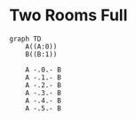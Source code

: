 # Two Rooms Full

```mermaid
graph TD
    A((A:0))
    B((B:1))

    A -.0.- B
    A -.1.- B
    A -.2.- B
    A -.3.- B
    A -.4.- B
    A -.5.- B
```
